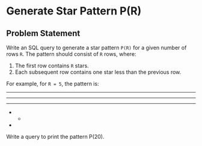 # Generate Star Pattern P(R)

## Problem Statement
Write an SQL query to generate a star pattern `P(R)` for a given number of rows `R`. The pattern should consist of `R` rows, where:
1. The first row contains `R` stars.
2. Each subsequent row contains one star less than the previous row.

For example, for `R = 5`, the pattern is:
* * * * * 
* * * * 
* * * 
* * 
*

Write a query to print the pattern P(20).

